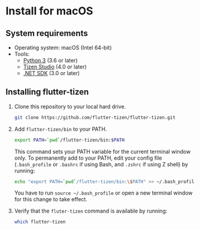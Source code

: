 # Install for macOS

## System requirements

- Operating system: macOS (Intel 64-bit)
- Tools:
  - [Python 3](https://www.python.org/downloads/mac-osx) (3.6 or later)
  - [Tizen Studio](install-tizen-sdk.md) (4.0 or later)
  - [.NET SDK](https://docs.microsoft.com/en-us/dotnet/core/install/macos) (3.0 or later)

## Installing flutter-tizen

1. Clone this repository to your local hard drive.

   ```sh
   git clone https://github.com/flutter-tizen/flutter-tizen.git
   ```

1. Add `flutter-tizen/bin` to your PATH.

   ```sh
   export PATH=`pwd`/flutter-tizen/bin:$PATH
   ```

   This command sets your PATH variable for the current terminal window only. To permanently add to your PATH, edit your config file (`.bash_profile` or `.bashrc` if using Bash, and `.zshrc` if using Z shell) by running:

   ```sh
   echo "export PATH=`pwd`/flutter-tizen/bin:\$PATH" >> ~/.bash_profile
   ```

   You have to run `source ~/.bash_profile` or open a new terminal window for this change to take effect.

1. Verify that the `fluter-tizen` command is available by running:

   ```sh
   which flutter-tizen
   ```
